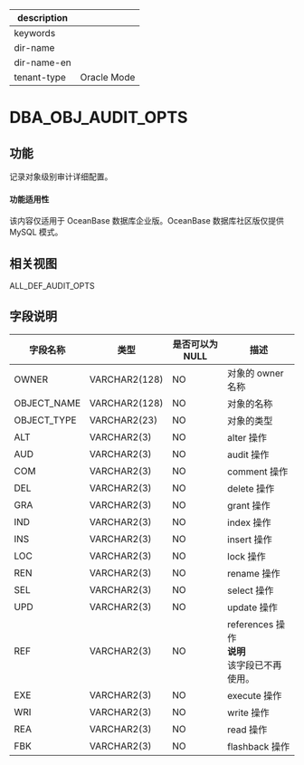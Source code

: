 |description||
|---|---|
|keywords||
|dir-name||
|dir-name-en||
|tenant-type|Oracle Mode|

# DBA_OBJ_AUDIT_OPTS

## 功能

记录对象级别审计详细配置。

  <main id="notice" >
    <h4>功能适用性</h4>
    <p>该内容仅适用于 OceanBase 数据库企业版。OceanBase 数据库社区版仅提供 MySQL 模式。</p>
  </main>

## 相关视图

ALL_DEF_AUDIT_OPTS

## 字段说明



|  **字段名称**   |    **类型**     | **是否可以为 NULL** |                             **描述**                              |
|-------------|---------------|----------------|-----------------------------------------------------------------|
| OWNER       | VARCHAR2(128) | NO             | 对象的 owner 名称                                                    |
| OBJECT_NAME | VARCHAR2(128) | NO             | 对象的名称                                                           |
| OBJECT_TYPE | VARCHAR2(23)  | NO             | 对象的类型                                                           |
| ALT         | VARCHAR2(3)   | NO             | alter 操作                                                        |
| AUD         | VARCHAR2(3)   | NO             | audit 操作                                                        |
| COM         | VARCHAR2(3)   | NO             | comment 操作                                                      |
| DEL         | VARCHAR2(3)   | NO             | delete 操作                                                       |
| GRA         | VARCHAR2(3)   | NO             | grant 操作                                                        |
| IND         | VARCHAR2(3)   | NO             | index 操作                                                        |
| INS         | VARCHAR2(3)   | NO             | insert 操作                                                       |
| LOC         | VARCHAR2(3)   | NO             | lock 操作                                                         |
| REN         | VARCHAR2(3)   | NO             | rename 操作                                                       |
| SEL         | VARCHAR2(3)   | NO             | select 操作                                                       |
| UPD         | VARCHAR2(3)   | NO             | update 操作                                                       |
| REF         | VARCHAR2(3)   | NO             | references 操作  <br>**说明**<br>  该字段已不再使用。 |
| EXE         | VARCHAR2(3)   | NO             | execute 操作                                                      |
| WRI         | VARCHAR2(3)   | NO             | write 操作                                                        |
| REA         | VARCHAR2(3)   | NO             | read 操作                                                         |
| FBK         | VARCHAR2(3)   | NO             | flashback 操作                                                    |



